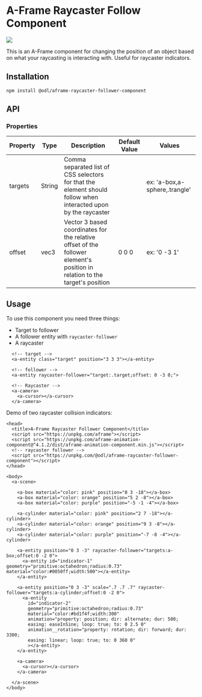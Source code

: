 # A-Frame Raycaster Follow Component

![](https://rawcdn.githack.com/EberlyODL/vr/af15ed8fc3e82376c1a2583ebbfccb9f0ffb5ffd/elements/aframe-raycaster-follower-component/assets/demo.gif)

This is an A-Frame component for changing the position of an object based on what your raycasting is interacting with.  Useful for raycaster indicators.

## Installation

```
npm install @odl/aframe-raycaster-follower-component
```

## API

### Properties
| Property  | Type | Description  | Default Value | Values  |
|-----------|------|--------------|---------------|---------|
| targets | String | Comma separated list of CSS selectors for that the element should follow when interacted upon by the raycaster | | ex: 'a-box,a-sphere,.trangle'
| offset | vec3 | Vector 3 based coordinates for the relative offset of the follower element's position in relation to the target's position | 0 0 0 | ex: '0 -3 1' |

## Usage

To use this component you need three things:

- Target to follower
- A follower entity with `raycaster-follower`
- A raycaster

```
  <!-- target -->
  <a-entity class="target" position="3 3 3"></a-entity>

  <!-- follower -->
  <a-entity raycaster-follower="target:.target;offset: 0 -3 0;">

  <!-- Raycaster -->
  <a-camera>
    <a-cursor></a-cursor>
  </a-camera>
```

Demo of two raycaster collision indicators:

```
<head>
  <title>A-Frame Raycaster Follower Component</title>
  <script src="https://unpkg.com/aframe"></script>
  <script src="https://unpkg.com/aframe-animation-component@^4.1.2/dist/aframe-animation-component.min.js"></script> 
  <!-- raycaster follower -->
  <script src="https://unpkg.com/@odl/aframe-raycaster-follower-component"></script>
</head>

<body>
  <a-scene>

    <a-box material="color: pink" position="0 3 -18"></a-box>
    <a-box material="color: orange" position="5 2 -8"></a-box>
    <a-box material="color: purple" position="-5 -1 -4"></a-box>

    <a-cylinder material="color: pink" position="2 7 -18"></a-cylinder>
    <a-cylinder material="color: orange" position="9 3 -8"></a-cylinder>
    <a-cylinder material="color: purple" position="-7 -8 -4"></a-cylinder>

    <a-entity position="0 3 -3" raycaster-follower="targets:a-box;offset:0 -2 0">
      <a-entity id="indicator-1" geometry="primitive:octahedron;radius:0.73" material="color:#0050ff;width:500"></a-entity>
    </a-entity>

    <a-entity position="0 3 -3" scale=".7 .7 .7" raycaster-follower="targets:a-cylinder;offset:0 -2 0">
      <a-entity
        id="indicator-2"
        geometry="primitive:octahedron;radius:0.73"
        material="color:#bd1f4f;width:300"
        animation="property: position; dir: alternate; dur: 500;
        easing: easeInSine; loop: true; to: 0 2.5 0"
        animation__rotation="property: rotation; dir: forward; dur: 3300;
        easing: linear; loop: true; to: 0 360 0"
        ></a-entity>
    </a-entity>

    <a-camera>
      <a-cursor></a-cursor>
    </a-camera>

  </a-scene>
</body>
```